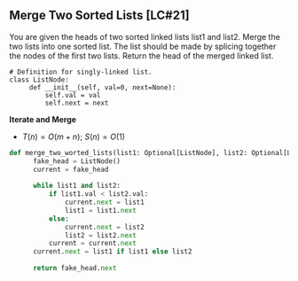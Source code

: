 ## Merge Two Sorted Lists [LC#21]

You are given the heads of two sorted linked lists list1 and list2. Merge the two lists into one sorted list. The list should be made by splicing together the nodes of the first two lists.
Return the head of the merged linked list.
```
# Definition for singly-linked list.
class ListNode:
     def __init__(self, val=0, next=None):
         self.val = val
         self.next = next
```

**Iterate and Merge**
- $T(n) = O(m+n)$; $S(n) = O(1)$

```python
def merge_two_worted_lists(list1: Optional[ListNode], list2: Optional[ListNode]) -> Optional[ListNode]:
      fake_head = ListNode()
      current = fake_head
      
      while list1 and list2:
          if list1.val < list2.val:
              current.next = list1
              list1 = list1.next
          else:
              current.next = list2
              list2 = list2.next
          current = current.next
      current.next = list1 if list1 else list2
      
      return fake_head.next
```        
